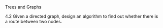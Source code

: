 Trees and Graphs

4.2 Given a directed graph, design an algorithm to find out whether there is a route between
two nodes.
